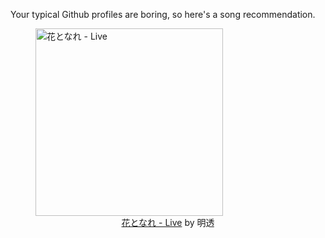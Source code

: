 Your typical Github profiles are boring, so here's a song recommendation.
<figure><img width="300" height="300" src="https://i.scdn.co/image/ab67616d0000b273e6025777b9d4b6646d0e2bea" alt="花となれ - Live" /><figcaption align="center"><a href="https://open.spotify.com/track/7jBevECIYufjgB8LINqJ1Q" target="_blank">花となれ - Live</a> by 明透</figcaption></figure>
